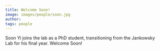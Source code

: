 ```yaml
---
title: Welcome Soon!
image: images/people/soon.jpg
author:
tags: people
---
```


Soon Yi joins the lab as a PhD student, transitioning from the Jankowsky Lab for his final year. Welcome Soon!